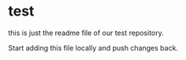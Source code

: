 # test

this is just the readme file of our test repository.

Start adding this file locally and push changes back.
